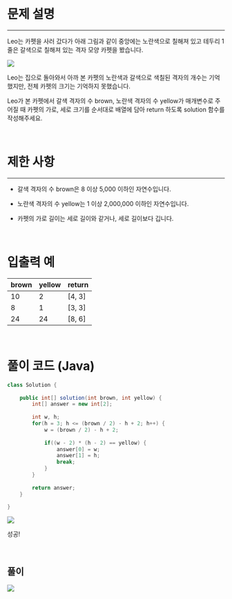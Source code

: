 # 문제 설명
---
Leo는 카펫을 사러 갔다가 아래 그림과 같이 중앙에는 노란색으로 칠해져 있고 테두리 1줄은 갈색으로 칠해져 있는 격자 모양 카펫을 봤습니다.

![](https://velog.velcdn.com/images/reyang/post/9bbda8d2-5ce4-4ba1-b554-d31cab1bbb36/image.png)

Leo는 집으로 돌아와서 아까 본 카펫의 노란색과 갈색으로 색칠된 격자의 개수는 기억했지만, 전체 카펫의 크기는 기억하지 못했습니다.

Leo가 본 카펫에서 갈색 격자의 수 brown, 노란색 격자의 수 yellow가 매개변수로 주어질 때 카펫의 가로, 세로 크기를 순서대로 배열에 담아 return 하도록 solution 함수를 작성해주세요.

<br>

# 제한 사항
---
+ 갈색 격자의 수 brown은 8 이상 5,000 이하인 자연수입니다.

+ 노란색 격자의 수 yellow는 1 이상 2,000,000 이하인 자연수입니다.
+ 카펫의 가로 길이는 세로 길이와 같거나, 세로 길이보다 깁니다.

<br>

# 입출력 예
|brown|yellow|return|
|---|---|---|
|10|2|[4, 3]|
|8|1|[3, 3]|
|24|24|[8, 6]|

<br>

# 풀이 코드 (Java)
```java
class Solution {
    
    public int[] solution(int brown, int yellow) {
        int[] answer = new int[2];
        
        int w, h;
        for(h = 3; h <= (brown / 2) - h + 2; h++) {
            w = (brown / 2) - h + 2;
            
            if((w - 2) * (h - 2) == yellow) {
                answer[0] = w;
                answer[1] = h;
                break;
            }
        }
        
        return answer;
    }
    
}
```
![](https://velog.velcdn.com/images/reyang/post/f773426f-8452-43a9-a792-3ef33e760c53/image.png)

성공!

<br>

## 풀이
![](https://velog.velcdn.com/images/reyang/post/aaf328df-9d06-41a7-8fe3-de194709b7c2/image.png)

<br>